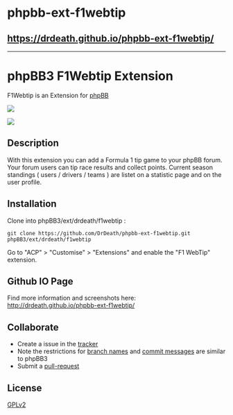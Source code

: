 # phpbb-ext-f1webtip

## https://drdeath.github.io/phpbb-ext-f1webtip/

------------

# phpBB3 F1Webtip Extension

F1Webtip is an Extension for [phpBB](https://www.phpbb.com/)

![](https://img.shields.io/badge/phpBB-3.3.x%20Compatible%20-blue.svg) 

![](https://img.shields.io/github/v/release/DrDeath/phpbb-ext-f1webtip?color=1)

## Description

With this extension you can add a Formula 1 tip game to your phpBB forum.
Your forum users can tip race results and collect points.
Current season standings ( users / drivers / teams ) are listet on a statistic page and on the user profile.


## Installation

Clone into phpBB3/ext/drdeath/f1webtip :

    git clone https://github.com/DrDeath/phpbb-ext-f1webtip.git phpBB3/ext/drdeath/f1webtip

Go to "ACP" > "Customise" > "Extensions" and enable the "F1 WebTip" extension.

## Github IO Page

Find more information and screenshots here:
http://drdeath.github.io/phpbb-ext-f1webtip/

## Collaborate

* Create a issue in the [tracker](https://github.com/DrDeath/phpbb-ext-f1webtip/issues)
* Note the restrictions for [branch names](https://area51.phpbb.com/docs/dev/3.1.x/development/git.html#branch-names) and [commit messages](https://area51.phpbb.com/docs/dev/3.1.x/development/git.html#commit-messages) are similar to phpBB3
* Submit a [pull-request](https://github.com/DrDeath/phpbb-ext-f1webtip/pulls)

## License

[GPLv2](license.txt)
